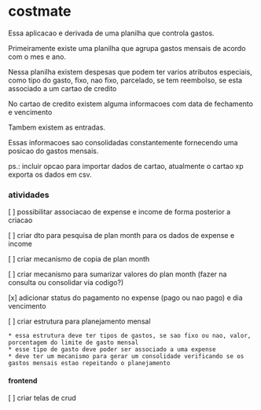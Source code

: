# costmate

Essa aplicacao e derivada de uma planilha que controla gastos.

Primeiramente existe uma planilha que agrupa gastos mensais de acordo com o mes e ano.

Nessa planilha existem despesas que podem ter varios atributos especiais, como tipo do gasto, fixo, nao fixo, parcelado, se tem reembolso, se esta associado a um cartao de credito

No cartao de credito existem alguma informacoes com data de fechamento e vencimento

Tambem existem as entradas.

Essas informacoes sao consolidadas constantemente fornecendo uma posicao do gastos mensais.

ps.: incluir opcao para importar dados de cartao, atualmente o cartao xp exporta os dados em csv.


### atividades

[ ] possibilitar associacao de expense e income de forma posterior a criacao

[ ] criar dto para pesquisa de plan month para os dados de expense e income

[ ] criar mecanismo de copia de plan month

[ ] criar mecanismo para sumarizar valores do plan month (fazer na consulta ou consolidar via codigo?)

[x] adicionar status do pagamento no expense (pago ou nao pago) e dia vencimento

[ ] criar estrutura para planejamento mensal

    * essa estrutura deve ter tipos de gastos, se sao fixo ou nao, valor, porcentagem do limite de gasto mensal
    * esse tipo de gasto deve poder ser associado a uma expense
    * deve ter um mecanismo para gerar um consolidade verificando se os gastos mensais estao repeitando o planejamento

#### frontend

[ ] criar telas de crud


    
